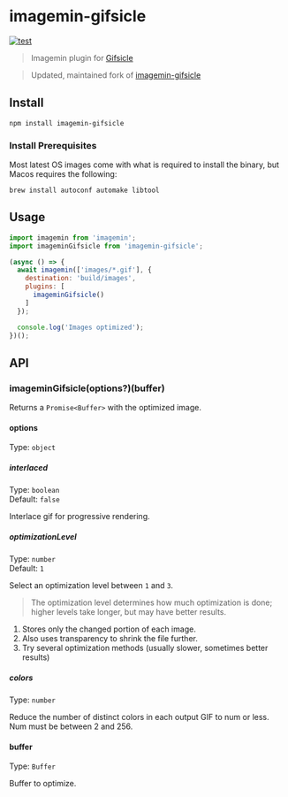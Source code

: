 # imagemin-gifsicle 

[![test](https://github.com/localnerve/imagemin-gifsicle/actions/workflows/test.yml/badge.svg)](https://github.com/localnerve/imagemin-gifsicle/actions/workflows/test.yml)

> Imagemin plugin for [Gifsicle](https://www.lcdf.org/gifsicle/)

> Updated, maintained fork of [imagemin-gifsicle](https://github.com/imagemin/imagemin-gifsicle)

## Install

```shell
npm install imagemin-gifsicle
```

### Install Prerequisites

Most latest OS images come with what is required to install the binary, but Macos requires the following:

```shell
brew install autoconf automake libtool
```

## Usage

```js
import imagemin from 'imagemin';
import imageminGifsicle from 'imagemin-gifsicle';

(async () => {
  await imagemin(['images/*.gif'], {
    destination: 'build/images',
    plugins: [
      imageminGifsicle()
    ]
  });

  console.log('Images optimized');
})();
```

## API

### imageminGifsicle(options?)(buffer)

Returns a `Promise<Buffer>` with the optimized image.

#### options

Type: `object`

##### interlaced

Type: `boolean`\
Default: `false`

Interlace gif for progressive rendering.

##### optimizationLevel

Type: `number`\
Default: `1`

Select an optimization level between `1` and `3`.

> The optimization level determines how much optimization is done; higher levels take longer, but may have better results.

1. Stores only the changed portion of each image.
2. Also uses transparency to shrink the file further.
3. Try several optimization methods (usually slower, sometimes better results)

##### colors

Type: `number`

Reduce the number of distinct colors in each output GIF to num or less. Num must be between 2 and 256.

#### buffer

Type: `Buffer`

Buffer to optimize.
